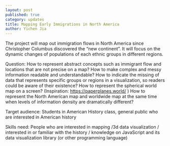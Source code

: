 ```yaml
---
layout: post
published: true
category: updates
title: Mapping Early Immigrations in North America
author: Yichen Jia
---
```

The project will map out immigration flows in North America since Christopher Columbus discovered the “new continent”. It will focus on the dynamic changes of populations of each ethnic groups in different regions.

Question:
How to represent abstract concepts such as immigrant flow and locations that are not precise on a map?
How to make complex and messy information readable and understandable?
How to indicate the missing of data that represents specific groups or regions in a visualization, so readers could be aware of their existence?
How to represent the spherical world map on a screen? (Inspiration: https://paperplanes.world/ )
How to represent the North American map and worldwide map at the same time when levels of information density are dramatically different?

Target audience:
Students in American History class, general public who are interested in American history

Skills need:
People who are interested in mapping /3d data visualization / interested in or familiar with the history / knowledge on JavaScript and its data visualization library (or other programming language) 
